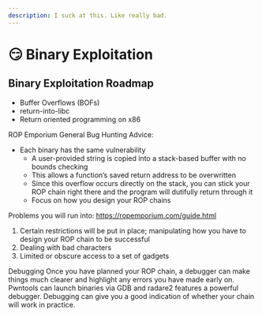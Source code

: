 ```yaml
---
description: I suck at this. Like really bad.
---
```


# 😏 Binary Exploitation

## Binary Exploitation Roadmap

* Buffer Overflows (BOFs)
* return-into-libc
* Return oriented programming on x86

ROP Emporium General Bug Hunting Advice:

* Each binary has the same vulnerability
  * A user-provided string is copied into a stack-based buffer with no bounds checking
  * This allows a function’s saved return address to be overwritten
  * Since this overflow occurs directly on the stack, you can stick your ROP chain right there and the program will dutifully return through it
  * Focus on how you design your ROP chains

Problems you will run into: https://ropemporium.com/guide.html

1. Certain restrictions will be put in place; manipulating how you have to design your ROP chain to be successful
2. Dealing with bad characters
3. Limited or obscure access to a set of gadgets

Debugging Once you have planned your ROP chain, a debugger can make things much clearer and highlight any errors you have made early on. Pwntools can launch binaries via GDB and radare2 features a powerful debugger. Debugging can give you a good indication of whether your chain will work in practice.
